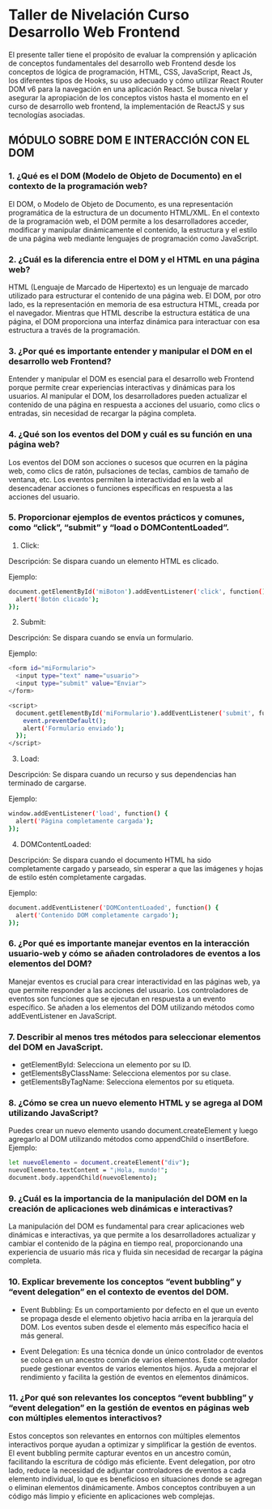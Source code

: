 
# **Taller de Nivelación Curso Desarrollo Web Frontend**

El presente taller tiene el propósito de evaluar la comprensión y aplicación de conceptos fundamentales del desarrollo web Frontend desde los conceptos de lógica de programación, HTML, CSS, JavaScript, React Js, los diferentes tipos de Hooks, su uso adecuado y cómo utilizar React Router DOM v6 para la navegación en una aplicación React. Se busca nivelar y asegurar la apropiación de los conceptos vistos hasta el momento en el curso de desarrollo web frontend, la implementación de ReactJS y sus tecnologías asociadas.


## **MÓDULO SOBRE DOM E INTERACCIÓN CON EL DOM**

### **1. ¿Qué es el DOM (Modelo de Objeto de Documento) en el contexto de la programación web?**

El DOM, o Modelo de Objeto de Documento, es una representación programática de la estructura de un documento HTML/XML. En el contexto de la programación web, el DOM permite a los desarrolladores acceder, modificar y manipular dinámicamente el contenido, la estructura y el estilo de una página web mediante lenguajes de programación como JavaScript.

### **2. ¿Cuál es la diferencia entre el DOM y el HTML en una página web?**

HTML (Lenguaje de Marcado de Hipertexto) es un lenguaje de marcado utilizado para estructurar el contenido de una página web. El DOM, por otro lado, es la representación en memoria de esa estructura HTML, creada por el navegador. Mientras que HTML describe la estructura estática de una página, el DOM proporciona una interfaz dinámica para interactuar con esa estructura a través de la programación.

### **3. ¿Por qué es importante entender y manipular el DOM en el desarrollo web Frontend?**

Entender y manipular el DOM es esencial para el desarrollo web Frontend porque permite crear experiencias interactivas y dinámicas para los usuarios. Al manipular el DOM, los desarrolladores pueden actualizar el contenido de una página en respuesta a acciones del usuario, como clics o entradas, sin necesidad de recargar la página completa.

### **4. ¿Qué son los eventos del DOM y cuál es su función en una página web?**

Los eventos del DOM son acciones o sucesos que ocurren en la página web, como clics de ratón, pulsaciones de teclas, cambios de tamaño de ventana, etc. Los eventos permiten la interactividad en la web al desencadenar acciones o funciones específicas en respuesta a las acciones del usuario.

### **5. Proporcionar ejemplos de eventos prácticos y comunes, como “click”, “submit” y “load o DOMContentLoaded”.**

1. Click:

Descripción: Se dispara cuando un elemento HTML es clicado.

Ejemplo:
```bash
document.getElementById('miBoton').addEventListener('click', function() {
  alert('Botón clicado');
});
```

2. Submit:

Descripción: Se dispara cuando se envía un formulario.

Ejemplo:
```bash
<form id="miFormulario">
  <input type="text" name="usuario">
  <input type="submit" value="Enviar">
</form>

<script>
  document.getElementById('miFormulario').addEventListener('submit', function(event) {
    event.preventDefault();
    alert('Formulario enviado');
  });
</script>
```

3. Load:

Descripción: Se dispara cuando un recurso y sus dependencias han terminado de cargarse.

Ejemplo:

```bash
window.addEventListener('load', function() {
  alert('Página completamente cargada');
});
```

4. DOMContentLoaded:

Descripción: Se dispara cuando el documento HTML ha sido completamente cargado y parseado, sin esperar a que las imágenes y hojas de estilo estén completamente cargadas.

Ejemplo:

```bash
document.addEventListener('DOMContentLoaded', function() {
  alert('Contenido DOM completamente cargado');
});
```

### **6. ¿Por qué es importante manejar eventos en la interacción usuario-web y cómo se añaden controladores de eventos a los elementos del DOM?**

Manejar eventos es crucial para crear interactividad en las páginas web, ya que permite responder a las acciones del usuario. Los controladores de eventos son funciones que se ejecutan en respuesta a un evento específico. Se añaden a los elementos del DOM utilizando métodos como addEventListener en JavaScript.

### **7. Describir al menos tres métodos para seleccionar elementos del DOM en JavaScript.**

- getElementById: Selecciona un elemento por su ID.
- getElementsByClassName: Selecciona elementos por su clase.
- getElementsByTagName: Selecciona elementos por su etiqueta.

### **8. ¿Cómo se crea un nuevo elemento HTML y se agrega al DOM utilizando JavaScript?**

Puedes crear un nuevo elemento usando document.createElement y luego agregarlo al DOM utilizando métodos como appendChild o insertBefore. Ejemplo:

```bash
let nuevoElemento = document.createElement("div");
nuevoElemento.textContent = "¡Hola, mundo!";
document.body.appendChild(nuevoElemento);
```

### **9. ¿Cuál es la importancia de la manipulación del DOM en la creación de aplicaciones web dinámicas e interactivas?**

La manipulación del DOM es fundamental para crear aplicaciones web dinámicas e interactivas, ya que permite a los desarrolladores actualizar y cambiar el contenido de la página en tiempo real, proporcionando una experiencia de usuario más rica y fluida sin necesidad de recargar la página completa.

### **10. Explicar brevemente los conceptos “event bubbling” y “event delegation” en el contexto de eventos del DOM.**

- Event Bubbling: Es un comportamiento por defecto en el que un evento se propaga desde el elemento objetivo hacia arriba en la jerarquía del DOM. Los eventos suben desde el elemento más específico hacia el más general.

- Event Delegation: Es una técnica donde un único controlador de eventos se coloca en un ancestro común de varios elementos. Este controlador puede gestionar eventos de varios elementos hijos. Ayuda a mejorar el rendimiento y facilita la gestión de eventos en elementos dinámicos.

### **11. ¿Por qué son relevantes los conceptos “event bubbling” y “event delegation” en la gestión de eventos en páginas web con múltiples elementos interactivos?**

Estos conceptos son relevantes en entornos con múltiples elementos interactivos porque ayudan a optimizar y simplificar la gestión de eventos. El event bubbling permite capturar eventos en un ancestro común, facilitando la escritura de código más eficiente. Event delegation, por otro lado, reduce la necesidad de adjuntar controladores de eventos a cada elemento individual, lo que es beneficioso en situaciones donde se agregan o eliminan elementos dinámicamente. Ambos conceptos contribuyen a un código más limpio y eficiente en aplicaciones web complejas.
